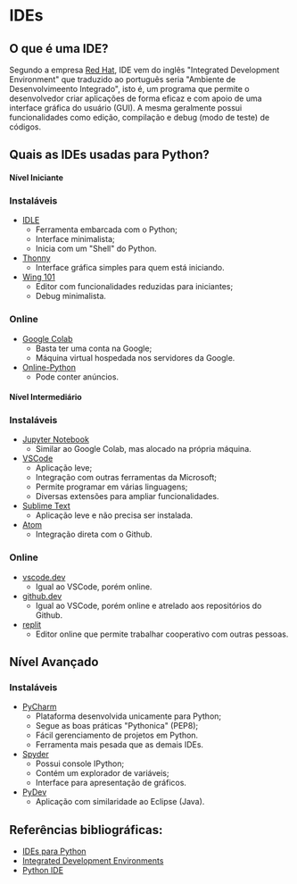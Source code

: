 # IDEs

## O que é uma IDE?

Segundo a empresa [Red Hat](https://www.redhat.com/pt-br/topics/middleware/what-is-ide), IDE vem do inglês "Integrated Development Environment" que traduzido ao português seria "Ambiente de Desenvolvimeento Integrado", isto é, um programa que permite o desenvolvedor criar aplicações de forma eficaz e com apoio de uma interface gráfica do usuário (GUI). A mesma geralmente possui funcionalidades como edição, compilação e debug (modo de teste) de códigos.

## Quais as IDEs usadas para Python?

#### Nível Iniciante

### Instaláveis

- [IDLE](https://docs.python.org/3/library/idle.html)
    - Ferramenta embarcada com o Python;
    - Interface minimalista;
    - Inicia com um "Shell" do Python.
- [Thonny](https://thonny.org/)
    - Interface gráfica simples para quem está iniciando.
- [Wing 101](https://wingware.com/downloads)
    - Editor com funcionalidades reduzidas para iniciantes;
    - Debug minimalista.

### Online

- [Google Colab](https://colab.research.google.com/)
    - Basta ter uma conta na Google;
    - Máquina virtual hospedada nos servidores da Google.
- [Online-Python](https://www.online-python.com/)
    - Pode conter anúncios.

#### Nível Intermediário

### Instaláveis

- [Jupyter Notebook](https://jupyter.org/install)
    - Similar ao Google Colab, mas alocado na própria máquina.
- [VSCode](https://code.visualstudio.com/Download)
    - Aplicação leve;
    - Integração com outras ferramentas da Microsoft;
    - Permite programar em várias linguagens;
    - Diversas extensões para ampliar funcionalidades.
- [Sublime Text](https://www.sublimetext.com/download)
    - Aplicação leve e não precisa ser instalada.
- [Atom](https://atom.io/)
    - Integração direta com o Github.


### Online

- [vscode.dev](https://vscode.dev/)
    - Igual ao VSCode, porém online.
- [github.dev](https://github.dev/)
    - Igual ao VSCode, porém online e atrelado aos repositórios do Github.
- [replit](https://replit.com/languages/python3)
    - Editor online que permite trabalhar cooperativo com outras pessoas.

## Nível Avançado

### Instaláveis

- [PyCharm](https://www.jetbrains.com/pt-br/pycharm/download/)
    - Plataforma desenvolvida unicamente para Python;
    - Segue as boas práticas "Pythonica" (PEP8);
    - Fácil gerenciamento de projetos em Python.
    - Ferramenta mais pesada que as demais IDEs.
- [Spyder](https://www.spyder-ide.org/#section-download)
    - Possui console IPython;
    - Contém um explorador de variáveis;
    - Interface para apresentação de gráficos.
- [PyDev](https://www.pydev.org/download.html)
    - Aplicação com similaridade ao Eclipse (Java).

## Referências bibliográficas:

- [IDEs para Python](https://wiki.python.org.br/IdesPython)
- [Integrated Development Environments](https://wiki.python.org/moin/IntegratedDevelopmentEnvironments)
- [Python IDE](http://wiki.c2.com/?PythonIde)